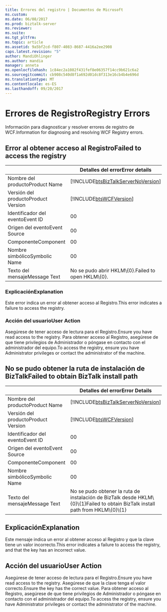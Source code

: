 ```yaml
---
title: Errores del registro | Documentos de Microsoft
ms.custom: 
ms.date: 06/08/2017
ms.prod: biztalk-server
ms.reviewer: 
ms.suite: 
ms.tgt_pltfrm: 
ms.topic: article
ms.assetid: 9a5bf2cd-f807-4083-8687-4416a2ee2908
caps.latest.revision: "5"
author: MandiOhlinger
ms.author: mandia
manager: anneta
ms.openlocfilehash: 1c84ec2a1082f431fef8e06357f14cc9b621c6a2
ms.sourcegitcommit: cb908c540d8f1a692d01dc8f313e16cb4b4e696d
ms.translationtype: MT
ms.contentlocale: es-ES
ms.lasthandoff: 09/20/2017
---
```

# <a name="registry-errors"></a><span data-ttu-id="524c9-102">Errores de Registro</span><span class="sxs-lookup"><span data-stu-id="524c9-102">Registry Errors</span></span>
<span data-ttu-id="524c9-103">Información para diagnosticar y resolver errores de registro de WCF.</span><span class="sxs-lookup"><span data-stu-id="524c9-103">Information for diagnosing and resolving WCF Registry errors.</span></span>  

## <a name="failed-to-access-the-registry"></a><span data-ttu-id="524c9-104">Error al obtener acceso al Registro</span><span class="sxs-lookup"><span data-stu-id="524c9-104">Failed to access the registry</span></span>
  
||<span data-ttu-id="524c9-105">Detalles del error</span><span class="sxs-lookup"><span data-stu-id="524c9-105">Error details</span></span>|  
|-|-|  
|<span data-ttu-id="524c9-106">Nombre del producto</span><span class="sxs-lookup"><span data-stu-id="524c9-106">Product Name</span></span>|[!INCLUDE[btsBizTalkServerNoVersion](../includes/btsbiztalkservernoversion-md.md)]|  
|<span data-ttu-id="524c9-107">Versión del producto</span><span class="sxs-lookup"><span data-stu-id="524c9-107">Product Version</span></span>|[!INCLUDE[btsWCFVersion](../includes/btswcfversion-md.md)]|  
|<span data-ttu-id="524c9-108">Identificador del evento</span><span class="sxs-lookup"><span data-stu-id="524c9-108">Event ID</span></span>|<span data-ttu-id="524c9-109">0</span><span class="sxs-lookup"><span data-stu-id="524c9-109">0</span></span>|  
|<span data-ttu-id="524c9-110">Origen del evento</span><span class="sxs-lookup"><span data-stu-id="524c9-110">Event Source</span></span>|<span data-ttu-id="524c9-111">0</span><span class="sxs-lookup"><span data-stu-id="524c9-111">0</span></span>|  
|<span data-ttu-id="524c9-112">Componente</span><span class="sxs-lookup"><span data-stu-id="524c9-112">Component</span></span>|<span data-ttu-id="524c9-113">0</span><span class="sxs-lookup"><span data-stu-id="524c9-113">0</span></span>|  
|<span data-ttu-id="524c9-114">Nombre simbólico</span><span class="sxs-lookup"><span data-stu-id="524c9-114">Symbolic Name</span></span>|<span data-ttu-id="524c9-115">0</span><span class="sxs-lookup"><span data-stu-id="524c9-115">0</span></span>|  
|<span data-ttu-id="524c9-116">Texto del mensaje</span><span class="sxs-lookup"><span data-stu-id="524c9-116">Message Text</span></span>|<span data-ttu-id="524c9-117">No se pudo abrir HKLM\\{0}.</span><span class="sxs-lookup"><span data-stu-id="524c9-117">Failed to open HKLM\\{0}.</span></span>|  
  
### <a name="explanation"></a><span data-ttu-id="524c9-118">Explicación</span><span class="sxs-lookup"><span data-stu-id="524c9-118">Explanation</span></span>  
 <span data-ttu-id="524c9-119">Este error indica un error al obtener acceso al Registro.</span><span class="sxs-lookup"><span data-stu-id="524c9-119">This error indicates a failure to access the registry.</span></span>  
  
### <a name="user-action"></a><span data-ttu-id="524c9-120">Acción del usuario</span><span class="sxs-lookup"><span data-stu-id="524c9-120">User Action</span></span>  
 <span data-ttu-id="524c9-121">Asegúrese de tener acceso de lectura para el Registro.</span><span class="sxs-lookup"><span data-stu-id="524c9-121">Ensure you have read access to the registry.</span></span> <span data-ttu-id="524c9-122">Para obtener acceso al Registro, asegúrese de que tiene privilegios de Administrador o póngase en contacto con el administrador del equipo.</span><span class="sxs-lookup"><span data-stu-id="524c9-122">To access the registry, ensure you have Administrator privileges or contact the administrator of the machine.</span></span>
 
## <a name="failed-to-obtain-biztalk-install-path"></a><span data-ttu-id="524c9-123">No se pudo obtener la ruta de instalación de BizTalk</span><span class="sxs-lookup"><span data-stu-id="524c9-123">Failed to obtain BizTalk install path</span></span>
  
||<span data-ttu-id="524c9-124">Detalles del error</span><span class="sxs-lookup"><span data-stu-id="524c9-124">Error Details</span></span>|  
|-|-|  
|<span data-ttu-id="524c9-125">Nombre del producto</span><span class="sxs-lookup"><span data-stu-id="524c9-125">Product Name</span></span>|[!INCLUDE[btsBizTalkServerNoVersion](../includes/btsbiztalkservernoversion-md.md)]|  
|<span data-ttu-id="524c9-126">Versión del producto</span><span class="sxs-lookup"><span data-stu-id="524c9-126">Product Version</span></span>|[!INCLUDE[btsWCFVersion](../includes/btswcfversion-md.md)]|  
|<span data-ttu-id="524c9-127">Identificador del evento</span><span class="sxs-lookup"><span data-stu-id="524c9-127">Event ID</span></span>|<span data-ttu-id="524c9-128">0</span><span class="sxs-lookup"><span data-stu-id="524c9-128">0</span></span>|  
|<span data-ttu-id="524c9-129">Origen del evento</span><span class="sxs-lookup"><span data-stu-id="524c9-129">Event Source</span></span>|<span data-ttu-id="524c9-130">0</span><span class="sxs-lookup"><span data-stu-id="524c9-130">0</span></span>|  
|<span data-ttu-id="524c9-131">Componente</span><span class="sxs-lookup"><span data-stu-id="524c9-131">Component</span></span>|<span data-ttu-id="524c9-132">0</span><span class="sxs-lookup"><span data-stu-id="524c9-132">0</span></span>|  
|<span data-ttu-id="524c9-133">Nombre simbólico</span><span class="sxs-lookup"><span data-stu-id="524c9-133">Symbolic Name</span></span>|<span data-ttu-id="524c9-134">0</span><span class="sxs-lookup"><span data-stu-id="524c9-134">0</span></span>|  
|<span data-ttu-id="524c9-135">Texto del mensaje</span><span class="sxs-lookup"><span data-stu-id="524c9-135">Message Text</span></span>|<span data-ttu-id="524c9-136">No se pudo obtener la ruta de instalación de BizTalk desde HKLM\\{0}\\{1}</span><span class="sxs-lookup"><span data-stu-id="524c9-136">Failed to obtain BizTalk install path from HKLM\\{0}\\{1}</span></span>|  
  
## <a name="explanation"></a><span data-ttu-id="524c9-137">Explicación</span><span class="sxs-lookup"><span data-stu-id="524c9-137">Explanation</span></span>  
 <span data-ttu-id="524c9-138">Este mensaje indica un error al obtener acceso al Registro y que la clave tiene un valor incorrecto.</span><span class="sxs-lookup"><span data-stu-id="524c9-138">This error indicates a failure to access the registry, and that the key has an incorrect value.</span></span>  
  
## <a name="user-action"></a><span data-ttu-id="524c9-139">Acción del usuario</span><span class="sxs-lookup"><span data-stu-id="524c9-139">User Action</span></span>  
 <span data-ttu-id="524c9-140">Asegúrese de tener acceso de lectura para el Registro.</span><span class="sxs-lookup"><span data-stu-id="524c9-140">Ensure you have read access to the registry.</span></span> <span data-ttu-id="524c9-141">Asegúrese de que la clave tenga el valor correcto.</span><span class="sxs-lookup"><span data-stu-id="524c9-141">Ensure the key has the correct value.</span></span> <span data-ttu-id="524c9-142">Para obtener acceso al Registro, asegúrese de que tiene privilegios de Administrador o póngase en contacto con el administrador del equipo.</span><span class="sxs-lookup"><span data-stu-id="524c9-142">To access the registry, ensure you have Administrator privileges or contact the administrator of the machine.</span></span> 